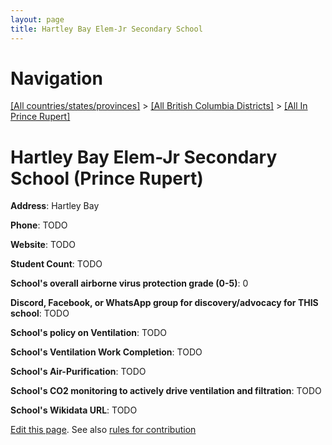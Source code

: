 ```yaml
---
layout: page
title: Hartley Bay Elem-Jr Secondary School
---
```

# Navigation

[[All countries/states/provinces]](../../..) > [[All British Columbia Districts]](../..) > [[All In Prince Rupert]](..)

# Hartley Bay Elem-Jr Secondary School (Prince Rupert)

**Address**: Hartley Bay

**Phone**: TODO

**Website**: TODO

**Student Count**: TODO

**School's overall airborne virus protection grade (0-5)**: 0

**Discord, Facebook, or WhatsApp group for discovery/advocacy for THIS school**: TODO

**School's policy on Ventilation**: TODO

**School's Ventilation Work Completion**: TODO

**School's Air-Purification**: TODO

**School's CO2 monitoring to actively drive ventilation and filtration**: TODO

**School's Wikidata URL**: TODO


[Edit this page](https://github.com/ventilate-schools/BC/edit/main/./Prince_Rupert/Hartley_Bay_Elem-Jr_Secondary_School.md). See also [rules for contribution](../../../contribution-rules/)
